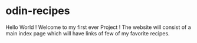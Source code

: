 # odin-recipes
Hello World ! Welcome to my first ever Project !
The website will consist of a main index page which will have links of few of my favorite recipes.
